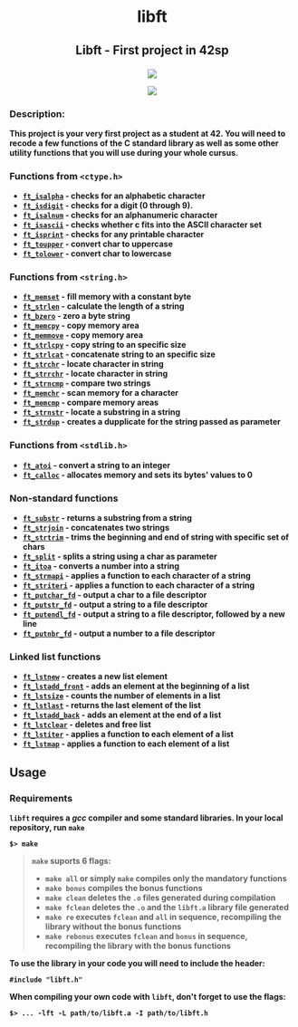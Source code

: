 # <p align="center"> <b>libft
## <p align="center"> Libft - First project in 42sp
<p align="center"> <img src="https://game.42sp.org.br/static/assets/achievements/libftm.png">

<p align="center"> <img src="https://user-images.githubusercontent.com/62717147/165541939-c41e86b0-8bd0-47c1-9069-2b894e2321d5.jpg">

### Description:
This project is your very first project as a student at 42. You will need to recode a few functions of the C standard library as well as some other utility functions that you will use during your whole cursus.

### Functions from  `<ctype.h>`

-   [`ft_isalpha`](https://github.com/fnsanches/libft/blob/main/ft_isalpha.c)  - checks for an alphabetic character
-   [`ft_isdigit`](https://github.com/fnsanches/libft/master/ft_isdigit.c)  - checks for a digit (0 through 9).
-   [`ft_isalnum`](https://github.com/fnsanches/libft/master/ft_isalnum.c)  - checks for an alphanumeric character
-   [`ft_isascii`](https://github.com/fnsanches/libft/master/ft_isascii.c)  - checks whether c fits into the ASCII character set
-   [`ft_isprint`](https://github.com/fnsanches/libft/master/ft_isprint.c)  - checks for any printable character
-   [`ft_toupper`](https://github.com/fnsanches/libft/master/ft_toupper.c)  - convert char to uppercase
-   [`ft_tolower`](https://github.com/fnsanches/libft/master/ft_tolower.c)  - convert char to lowercase
### Functions from  `<string.h>`

-   [`ft_memset`](https://github.com/fnsanches/libft/master/ft_memset.c)  - fill memory with a constant byte
-   [`ft_strlen`](https://github.com/fnsanches/libft/master/ft_strlen.c)  - calculate the length of a string
-   [`ft_bzero`](https://github.com/fnsanches/libft/master/ft_bzero.c)  - zero a byte string
-   [`ft_memcpy`](https://github.com/fnsanches/libft/master/ft_memcpy.c)  - copy memory area
-   [`ft_memmove`](https://github.com/fnsanches/libft/master/ft_memmove.c)  - copy memory area
-   [`ft_strlcpy`](https://github.com/fnsanches/libft/master/ft_strlcpy.c)  - copy string to an specific size
-   [`ft_strlcat`](https://github.com/fnsanches/libft/master/ft_strlcat.c)  - concatenate string to an specific size
-   [`ft_strchr`](https://github.com/fnsanches/libft/master/ft_strchr.c)  - locate character in string
-   [`ft_strrchr`](https://github.com/fnsanches/libft/master/ft_strrchr.c)  - locate character in string
-   [`ft_strncmp`](https://github.com/fnsanches/libft/master/ft_strncmp.c)  - compare two strings
-   [`ft_memchr`](https://github.com/fnsanches/libft/master/ft_memchr.c)  - scan memory for a character
-   [`ft_memcmp`](https://github.com/fnsanches/libft/master/ft_memcmp.c)  - compare memory areas
-   [`ft_strnstr`](https://github.com/fnsanches/libft/master/ft_strnstr.c)  - locate a substring in a string
-   [`ft_strdup`](https://github.com/fnsanches/libft/master/ft_strdup.c)  - creates a dupplicate for the string passed as parameter
### Functions from  `<stdlib.h>`

-   [`ft_atoi`](https://github.com/fnsanches/libft/master/ft_atoi.c)  - convert a string to an integer
-   [`ft_calloc`](https://github.com/fnsanches/libft/master/ft_calloc.c)  - allocates memory and sets its bytes' values to 0

### [](https://github.com/caroldaniel/42sp-cursus-libft#non-standard-functions)Non-standard functions

-   [`ft_substr`](https://github.com/fnsanches/libft/master/ft_substr.c)  - returns a substring from a string
-   [`ft_strjoin`](https://github.com/fnsanches/libft/master/ft_strjoin.c)  - concatenates two strings
-   [`ft_strtrim`](https://github.com/fnsanches/libft/master/ft_strtrim.c)  - trims the beginning and end of string with specific set of chars
-   [`ft_split`](https://github.com/fnsanches/libft/master/ft_split.c)  - splits a string using a char as parameter
-   [`ft_itoa`](https://github.com/fnsanches/libft/master/ft_itoa.c)  - converts a number into a string
-   [`ft_strmapi`](https://github.com/fnsanches/libft/master/ft_strmapi.c)  - applies a function to each character of a string
-   [`ft_striteri`](https://github.com/fnsanches/libft/master/ft_striteri.c)  - applies a function to each character of a string
-   [`ft_putchar_fd`](https://github.com/fnsanches/libft/master/ft_putchar_fd.c)  - output a char to a file descriptor
-   [`ft_putstr_fd`](https://github.com/fnsanches/libft/master/ft_putstr_fd.c)  - output a string to a file descriptor
-   [`ft_putendl_fd`](https://github.com/fnsanches/libft/master/ft_putendl_fd.c)  - output a string to a file descriptor, followed by a new line
-   [`ft_putnbr_fd`](https://github.com/fnsanches/libft/master/ft_putnbr_fd.c)  - output a number to a file descriptor

### [](https://github.com/caroldaniel/42sp-cursus-libft#linked-list-functions)Linked list functions

-   [`ft_lstnew`](https://github.com/fnsanches/libft/master/ft_lstnew.c)  - creates a new list element
-   [`ft_lstadd_front`](https://github.com/fnsanches/libft/master/ft_lstadd_front.c)  - adds an element at the beginning of a list
-   [`ft_lstsize`](https://github.com/fnsanches/libft/master/ft_lstsize.c)  - counts the number of elements in a list
-   [`ft_lstlast`](https://github.com/fnsanches/libft/master/ft_lstlast.c)  - returns the last element of the list
-   [`ft_lstadd_back`](https://github.com/fnsanches/libft/master/ft_lstadd_back.c)  - adds an element at the end of a list
-   [`ft_lstclear`](https://github.com/fnsanches/libft/master/ft_lstclear.c)  - deletes and free list
-   [`ft_lstiter`](https://github.com/fnsanches/libft/master/ft_lstiter.c)  - applies a function to each element of a list
-   [`ft_lstmap`](https://github.com/fnsanches/libft/master/ft_lstmap.c)  - applies a function to each element of a list

## Usage

### Requirements

`libft`  requires a  _gcc_  compiler and some standard libraries.
In your local repository, run  `make`

    $> make 

> `make`  suports 6 flags:
> 
> -   `make all`  or simply  `make`  compiles only the mandatory functions
> -   `make bonus`  compiles the bonus functions
> -   `make clean`  deletes the  `.o`  files generated during compilation
> -   `make fclean`  deletes the  `.o`  and the  `libft.a`  library file generated
> -   `make re`  executes  `fclean`  and  `all`  in sequence, recompiling the library without the bonus functions
> -   `make rebonus`  executes  `fclean`  and  `bonus`  in sequence, recompiling the library with the bonus functions

To use the library in your code you will need to include the header:

    #include "libft.h" 

When compiling your own code with  `libft`, don't forget to use the flags:

    $> ... -lft -L path/to/libft.a -I path/to/libft.h
